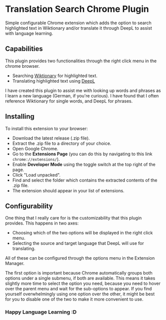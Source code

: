 # Translation Search Chrome Plugin

Simple configurable Chrome extension which adds the option to search highlighted text in Wiktionary and/or translate it through DeepL to assist with language learning.

## Capabilities

This plugin provides two functionalities through the right click menu in the chrome browser.

- Searching [Wiktionary](https://www.wiktionary.org/) for highlighted text.
- Translating highlighted text using [DeepL](https://www.deepl.com/en/translator)

I have created this plugin to assist me with looking up words and phrases as I learn a new language (German, if you're curious). I have found that I often reference Wiktionary for single words, and DeepL for phrases.

## Installing

To install this extension to your browser:

- Download the latest release (.zip file).
- Extract the .zip file to a directory of your choice.
- Open Google Chrome.
- Go to the **Extensions Page** (you can do this by navigating to this link `chrome://extensions/`).
- Enable **Developer Mode** using the toggle switch at the top right of the page.
- Click "Load unpacked".
- Find and select the folder which contains the extracted contents of the .zip file.
- The extension should appear in your list of extensions.

## Configurability

One thing that I really care for is the customizability that this plugin provides. This happens in two axes:

- Choosing which of the two options will be displayed in the right click menu.
- Selecting the source and target language that DeepL will use for translating.

All of these can be configured through the options menu in the Extension Manager.

The first option is important because Chrome automatically groups both options under a single submenu, if both are available. This means it takes slightly more time to select the option you need, because you need to hover over the parent menu and wait for the sub-options to appear. If you find yourself overwhelmingly using one option over the other, it might be best for you to disable one of the two to make it more convenient to use.

### Happy Language Learning :D
